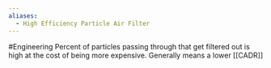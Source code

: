 ```yaml
---
aliases:
  - High Efficiency Particle Air Filter
---
```

#Engineering 
Percent of particles passing through that get filtered out is high at the cost of being more expensive. Generally means a lower [[CADR]]
